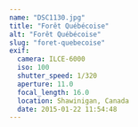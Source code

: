```yaml
---
name: "DSC1130.jpg"
title: "Forêt Québécoise"
alt: "Forêt Québécoise"
slug: "foret-quebecoise"
exif:
  camera: ILCE-6000
  iso: 100
  shutter_speed: 1/320
  aperture: 11.0
  focal_length: 16.0
  location: Shawinigan, Canada
  date: 2015-01-22 11:54:48
---
```


